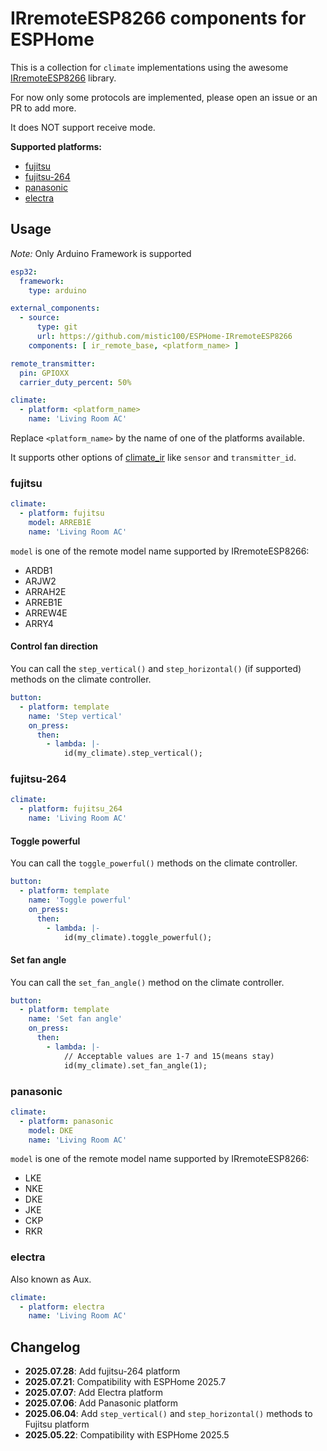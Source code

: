 # IRremoteESP8266 components for ESPHome

This is a collection for `climate` implementations using the awesome [IRremoteESP8266](https://github.com/crankyoldgit/IRremoteESP8266) library.

For now only some protocols are implemented, please open an issue or an PR to add more.

It does NOT support receive mode.

**Supported platforms:**
- [fujitsu](#fujitsu)
- [fujitsu-264](#fujitsu-264)
- [panasonic](#panasonic)
- [electra](#electra)

## Usage

_Note:_ Only Arduino Framework is supported

```yaml
esp32:
  framework:
    type: arduino

external_components:
  - source:
      type: git
      url: https://github.com/mistic100/ESPHome-IRremoteESP8266
    components: [ ir_remote_base, <platform_name> ]

remote_transmitter:
  pin: GPIOXX
  carrier_duty_percent: 50%

climate:
  - platform: <platform_name>
    name: 'Living Room AC'
```

Replace `<platform_name>` by the name of one of the platforms available.

It supports other options of [climate_ir](https://esphome.io/components/climate/climate_ir.html) like `sensor` and `transmitter_id`.

### fujitsu

```yaml
climate:
  - platform: fujitsu
    model: ARREB1E
    name: 'Living Room AC'
```

`model` is one of the remote model name supported by IRremoteESP8266:

- ARDB1
- ARJW2
- ARRAH2E
- ARREB1E
- ARREW4E
- ARRY4

#### Control fan direction

You can call the `step_vertical()` and `step_horizontal()` (if supported) methods on the climate controller.

```yaml
button:
  - platform: template
    name: 'Step vertical'
    on_press:
      then:
        - lambda: |-
            id(my_climate).step_vertical();
```

### fujitsu-264

```yaml
climate:
  - platform: fujitsu_264
    name: 'Living Room AC'
```

#### Toggle powerful

You can call the `toggle_powerful()` methods on the climate controller.

```yaml
button:
  - platform: template
    name: 'Toggle powerful'
    on_press:
      then:
        - lambda: |-
            id(my_climate).toggle_powerful();
```

#### Set fan angle

You can call the `set_fan_angle()` method on the climate controller.

```yaml
button:
  - platform: template
    name: 'Set fan angle'
    on_press:
      then:
        - lambda: |-
            // Acceptable values are 1-7 and 15(means stay)
            id(my_climate).set_fan_angle(1);
```

### panasonic

```yaml
climate:
  - platform: panasonic
    model: DKE
    name: 'Living Room AC'
```

`model` is one of the remote model name supported by IRremoteESP8266:

- LKE
- NKE
- DKE
- JKE
- CKP
- RKR

### electra

Also known as Aux.

```yaml
climate:
  - platform: electra
    name: 'Living Room AC'
```

## Changelog

- **2025.07.28**: Add fujitsu-264 platform
- **2025.07.21**: Compatibility with ESPHome 2025.7
- **2025.07.07**: Add Electra platform
- **2025.07.06**: Add Panasonic platform
- **2025.06.04**: Add `step_vertical()` and `step_horizontal()` methods to Fujitsu platform
- **2025.05.22**: Compatibility with ESPHome 2025.5
